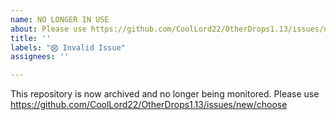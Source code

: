```yaml
---
name: NO LONGER IN USE
about: Please use https://github.com/CoolLord22/OtherDrops1.13/issues/new/choose
title: ''
labels: "⨂ Invalid Issue"
assignees: ''

---
```


This repository is now archived and no longer being monitored. Please use https://github.com/CoolLord22/OtherDrops1.13/issues/new/choose
